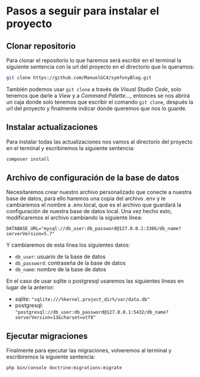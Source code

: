 # Pasos a seguir para instalar el proyecto
## Clonar repositorio
Para clonar el repositorio lo que haremos será escribir en el terminal la siguiente sentencia con la url del proyecto en el directorio que lo queramos:

``` bash
git clone https://github.com/ManuelGC4/symfonyBlog.git
```

También podemos usar ``` git clone ``` a través de *Visual Studio Code*, solo tenemos que darle a *View* y a *Command Palette...*, entonces se nos abrirá un caja donde solo tenemos que escribir el comando ``` git clone ```, después la url del proyecto y finalmente indicar donde queremos que nos lo guarde.

## Instalar actualizaciones
Para instalar todas las actualizaciones nos vamos al directorio del proyecto en el terminal y escribiremos la siguiente sentencia:

``` bash 
composer install
```

## Archivo de configuración de la base de datos
Necesitaremos crear nuestro archivo personalizado que conecte a nuestra base de datos, para ello haremos una copia del archivo .env y le cambiaremos el nombre a .env.local, que es el archivo que guardará la configuración de nuestra base de datos local. 
Una vez hecho esto, modificaremos el archivo cambiando la siguiente línea:

``` DATABASE_URL="mysql://db_user:db_password@127.0.0.1:3306/db_name?serverVersion=5.7" ```

Y cambiaremos de esta línea los siguientes datos:

- ``` db_user ```: usuario de la base de datos
- ``` db_password ```: contraseña de la base de datos
- ``` db_name ```: nombre de la base de datos

En el caso de usar sqlite o postgresql usaremos las siguientes líneas en lugar de la anterior:

- sqlite: ``` "sqlite:///%kernel.project_dir%/var/data.db" ```
- postgresql: ``` "postgresql://db_user:db_password@127.0.0.1:5432/db_name?serverVersion=13&charset=utf8" ```

## Ejecutar migraciones
Finalmente para ejecutar las migraciones, volveremos al terminal y escribiremos la siguiente sentencia:

``` bash
php bin/console doctrine:migrations:migrate
```